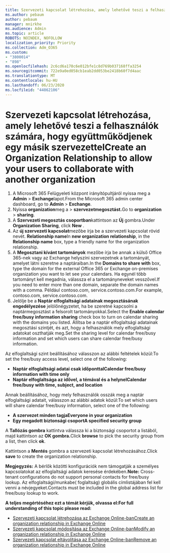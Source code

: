 ```yaml
---
title: Szervezeti kapcsolat létrehozása, amely lehetővé teszi a felhasználók számára, hogy együttműködjenek egy másik szervezettel
ms.author: pebaum
author: pebaum
manager: mnirkhe
ms.audience: Admin
ms.topic: article
ROBOTS: NOINDEX, NOFOLLOW
localization_priority: Priority
ms.collection: Adm_O365
ms.custom:
- "3800014"
- "898"
ms.openlocfilehash: 2c6cd6a178c6e012bfe1c8d769b037168ffa3254
ms.sourcegitcommit: 722e9a0ed058cb1eab2dd053be2418b60f7d4aac
ms.translationtype: MT
ms.contentlocale: hu-HU
ms.lasthandoff: 06/23/2020
ms.locfileid: "44862106"
---
```

# <a name="create-an-organization-relationship-to-allow-your-users-to-collaborate-with-another-organization"></a><span data-ttu-id="d6191-102">Szervezeti kapcsolat létrehozása, amely lehetővé teszi a felhasználók számára, hogy együttműködjenek egy másik szervezettel</span><span class="sxs-lookup"><span data-stu-id="d6191-102">Create an Organization Relationship to allow your users to collaborate with another organization</span></span>

1. <span data-ttu-id="d6191-103">A Microsoft 365 Felügyeleti központ irányítópultjáról nyissa meg a **Admin**  >  **Exchange**lapot.</span><span class="sxs-lookup"><span data-stu-id="d6191-103">From the Microsoft 365 admin center dashboard, go to **Admin** > **Exchange**.</span></span>
2. <span data-ttu-id="d6191-104">Nyissa **organization**meg a  >  **szervezetmegosztást.**</span><span class="sxs-lookup"><span data-stu-id="d6191-104">Go to **organization** > **sharing**.</span></span>
3. <span data-ttu-id="d6191-105">A **Szervezeti megosztás csoportban**kattintson az **Új** gombra.</span><span class="sxs-lookup"><span data-stu-id="d6191-105">Under **Organization Sharing**, click **New** .</span></span>
4. <span data-ttu-id="d6191-106">Az **új szervezeti kapcsolat**mezőbe írja be a szervezeti kapcsolat rövid nevét. **Relationship name**</span><span class="sxs-lookup"><span data-stu-id="d6191-106">In **new organization relationship**, in the **Relationship name** box, type a friendly name for the organization relationship.</span></span>
5. <span data-ttu-id="d6191-107">A **Megosztani kívánt tartományok** mezőbe írja be annak a külső Office 365-nek vagy az Exchange helyszíni szervezetnek a tartományát, amelyet látni szeretne a naptáraiban.</span><span class="sxs-lookup"><span data-stu-id="d6191-107">In the **Domains to share with** box, type the domain for the external Office 365 or Exchange on-premises organization you want to let see your calendars.</span></span> <span data-ttu-id="d6191-108">Ha egynél több tartományt kell megadnia, válassza el a tartományneveket vesszővel.</span><span class="sxs-lookup"><span data-stu-id="d6191-108">If you need to enter more than one domain, separate the domain names with a comma.</span></span> <span data-ttu-id="d6191-109">Például contoso.com, service.contoso.com.</span><span class="sxs-lookup"><span data-stu-id="d6191-109">For example, contoso.com, service.contoso.com.</span></span>
6. <span data-ttu-id="d6191-110">Jelölje be a **Naptár elfoglaltsági adatainak megosztásának engedélyezése** jelölőnégyzetet, ha be szeretné kapcsolni a naptármegosztást a felsorolt tartományokkal.</span><span class="sxs-lookup"><span data-stu-id="d6191-110">Select the **Enable calendar free/busy information sharing** check box to turn on calendar sharing with the domains you listed.</span></span> <span data-ttu-id="d6191-111">Állítsa be a naptár elfoglaltsági adatainak megosztási szintjét, és azt, hogy a felhasználók mely elfoglaltsági adatokat oszthatják meg.</span><span class="sxs-lookup"><span data-stu-id="d6191-111">Set the sharing level for calendar free/busy information and set which users can share calendar free/busy information.</span></span>  

<span data-ttu-id="d6191-112">Az elfoglaltsági szint beállításához válasszon az alábbi feltételek közül:</span><span class="sxs-lookup"><span data-stu-id="d6191-112">To set the free/busy access level, select one of the following:</span></span>

- <span data-ttu-id="d6191-113">**Naptár elfoglaltsági adatai csak időponttal**</span><span class="sxs-lookup"><span data-stu-id="d6191-113">**Calendar free/busy information with time only**</span></span>
- <span data-ttu-id="d6191-114">**Naptár elfoglaltsága az idővel, a témával és a helynel**</span><span class="sxs-lookup"><span data-stu-id="d6191-114">**Calendar free/busy with time, subject, and location**</span></span>  

 <span data-ttu-id="d6191-115">Annak beállításához, hogy mely felhasználók osszák meg a naptár elfoglaltsági adatait, válasszon az alábbi adatok közül:</span><span class="sxs-lookup"><span data-stu-id="d6191-115">To set which users will share calendar free/busy information, select one of the following:</span></span>

- <span data-ttu-id="d6191-116">**A szervezet minden tagja**</span><span class="sxs-lookup"><span data-stu-id="d6191-116">**Everyone in your organization**</span></span>
- <span data-ttu-id="d6191-117">**Egy megadott biztonsági csoport**</span><span class="sxs-lookup"><span data-stu-id="d6191-117">**A specified security group**</span></span>  

<span data-ttu-id="d6191-118">A **Tallózás gombra** kattintva válassza ki a biztonsági csoportot a listából, majd kattintson az **OK gombra.**</span><span class="sxs-lookup"><span data-stu-id="d6191-118">Click **browse** to pick the security group from a list, then click **ok**.</span></span>

<span data-ttu-id="d6191-119">Kattintson a **Mentés** gombra a szervezeti kapcsolat létrehozásához.</span><span class="sxs-lookup"><span data-stu-id="d6191-119">Click **save** to create the organization relationship.</span></span>  

<span data-ttu-id="d6191-120">**Megjegyzés:** A bérlők közötti konfigurációk nem támogatják a személyes kapcsolatokat az elfoglaltsági adatok keresése érdekében.</span><span class="sxs-lookup"><span data-stu-id="d6191-120">**Note:** Cross-tenant configurations do not support personal contacts for free/busy lookup.</span></span> <span data-ttu-id="d6191-121">Az elfoglaltsági/munkabe( foglaltság) globális címlistájában fel kell venni a névjegyeket.</span><span class="sxs-lookup"><span data-stu-id="d6191-121">Contacts must be included in the global address list for free/busy lookup to work.</span></span>

<span data-ttu-id="d6191-122">**A teljes megértéséhez ezt a témát kérjük, olvassa el:**</span><span class="sxs-lookup"><span data-stu-id="d6191-122">**For full understanding of this topic please read:**</span></span>

- [<span data-ttu-id="d6191-123">Szervezeti kapcsolat létrehozása az Exchange Online-ban</span><span class="sxs-lookup"><span data-stu-id="d6191-123">Create an organization relationship in Exchange Online</span></span>](https://docs.microsoft.com/exchange/sharing/organization-relationships/create-an-organization-relationship)
- [<span data-ttu-id="d6191-124">Szervezeti kapcsolat módosítása az Exchange Online-ban</span><span class="sxs-lookup"><span data-stu-id="d6191-124">Modify an organization relationship in Exchange Online</span></span>](https://docs.microsoft.com/exchange/sharing/organization-relationships/modify-an-organization-relationship)
- [<span data-ttu-id="d6191-125">Szervezeti kapcsolat eltávolítása az Exchange Online-ban</span><span class="sxs-lookup"><span data-stu-id="d6191-125">Remove an organization relationship in Exchange Online</span></span>](https://docs.microsoft.com/exchange/sharing/organization-relationships/remove-an-organization-relationship)
